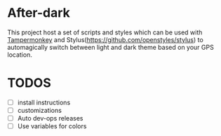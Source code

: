 # After-dark

This project host a set of scripts and styles which can be used with 
[Tampermonkey](https://www.tampermonkey.net) and Stylus(https://github.com/openstyles/stylus) to
automagically switch between light and dark theme based on your GPS location.

# TODOS

- [ ] install instructions
- [ ] customizations
- [ ] Auto dev-ops releases
- [ ] Use variables for colors
